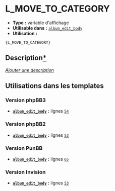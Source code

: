 # L_MOVE_TO_CATEGORY
* __Type__ __:__ variable d'affichage
* __Utilisable dans__ __:__ [`album_edit_body`](../tpl/album_edit_body.md#readme)
* __Utilisation__ __:__

```smarty
{L_MOVE_TO_CATEGORY}
```

## Description[*](https://fa-tvars.appspot.com/var/L_MOVE_TO_CATEGORY)
[*Ajouter une description*](https://fa-tvars.appspot.com/var/L_MOVE_TO_CATEGORY)

## Utilisations dans les templates

### Version phpBB3
* __[`album_edit_body`](../tpl/album_edit_body.md#readme)__ __:__ lignes [`54`](../src/prosilver/album_edit_body.tpl#L54)

### Version phpBB2
* __[`album_edit_body`](../tpl/album_edit_body.md#readme)__ __:__ lignes [`53`](../src/subsilver/album_edit_body.tpl#L53)

### Version PunBB
* __[`album_edit_body`](../tpl/album_edit_body.md#readme)__ __:__ lignes [`65`](../src/punbb/album_edit_body.tpl#L65)

### Version Invision
* __[`album_edit_body`](../tpl/album_edit_body.md#readme)__ __:__ lignes [`53`](../src/invision/album_edit_body.tpl#L53)

